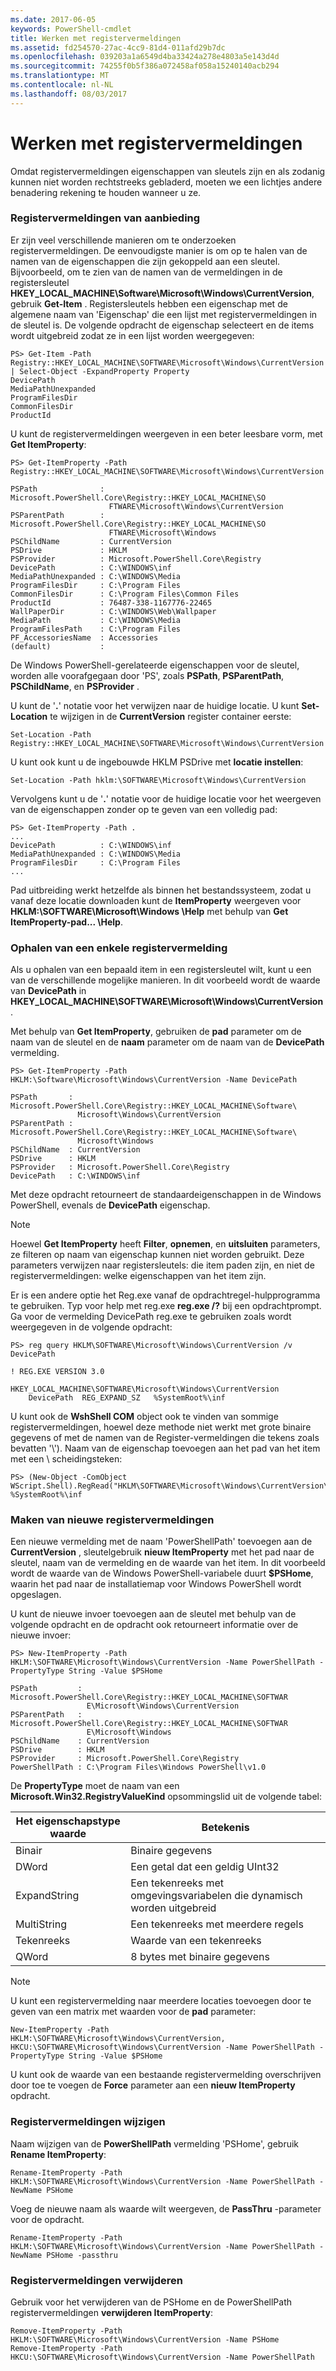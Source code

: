 ```yaml
---
ms.date: 2017-06-05
keywords: PowerShell-cmdlet
title: Werken met registervermeldingen
ms.assetid: fd254570-27ac-4cc9-81d4-011afd29b7dc
ms.openlocfilehash: 039203a1a6549d4ba33424a278e4803a5e143d4d
ms.sourcegitcommit: 74255f0b5f386a072458af058a15240140acb294
ms.translationtype: MT
ms.contentlocale: nl-NL
ms.lasthandoff: 08/03/2017
---
```

# <a name="working-with-registry-entries"></a>Werken met registervermeldingen
Omdat registervermeldingen eigenschappen van sleutels zijn en als zodanig kunnen niet worden rechtstreeks gebladerd, moeten we een lichtjes andere benadering rekening te houden wanneer u ze.

### <a name="listing-registry-entries"></a>Registervermeldingen van aanbieding
Er zijn veel verschillende manieren om te onderzoeken registervermeldingen. De eenvoudigste manier is om op te halen van de namen van de eigenschappen die zijn gekoppeld aan een sleutel. Bijvoorbeeld, om te zien van de namen van de vermeldingen in de registersleutel **HKEY_LOCAL_MACHINE\\Software\\Microsoft\\Windows\\CurrentVersion**, gebruik **Get-Item** . Registersleutels hebben een eigenschap met de algemene naam van 'Eigenschap' die een lijst met registervermeldingen in de sleutel is. De volgende opdracht de eigenschap selecteert en de items wordt uitgebreid zodat ze in een lijst worden weergegeven:

```
PS> Get-Item -Path Registry::HKEY_LOCAL_MACHINE\SOFTWARE\Microsoft\Windows\CurrentVersion | Select-Object -ExpandProperty Property
DevicePath
MediaPathUnexpanded
ProgramFilesDir
CommonFilesDir
ProductId
```

U kunt de registervermeldingen weergeven in een beter leesbare vorm, met **Get ItemProperty**:

```
PS> Get-ItemProperty -Path Registry::HKEY_LOCAL_MACHINE\SOFTWARE\Microsoft\Windows\CurrentVersion

PSPath              : Microsoft.PowerShell.Core\Registry::HKEY_LOCAL_MACHINE\SO
                      FTWARE\Microsoft\Windows\CurrentVersion
PSParentPath        : Microsoft.PowerShell.Core\Registry::HKEY_LOCAL_MACHINE\SO
                      FTWARE\Microsoft\Windows
PSChildName         : CurrentVersion
PSDrive             : HKLM
PSProvider          : Microsoft.PowerShell.Core\Registry
DevicePath          : C:\WINDOWS\inf
MediaPathUnexpanded : C:\WINDOWS\Media
ProgramFilesDir     : C:\Program Files
CommonFilesDir      : C:\Program Files\Common Files
ProductId           : 76487-338-1167776-22465
WallPaperDir        : C:\WINDOWS\Web\Wallpaper
MediaPath           : C:\WINDOWS\Media
ProgramFilesPath    : C:\Program Files
PF_AccessoriesName  : Accessories
(default)           :
```

De Windows PowerShell-gerelateerde eigenschappen voor de sleutel, worden alle voorafgegaan door 'PS', zoals **PSPath**, **PSParentPath**, **PSChildName**, en **PSProvider** .

U kunt de '**.**' notatie voor het verwijzen naar de huidige locatie. U kunt **Set-Location** te wijzigen in de **CurrentVersion** register container eerste:

```
Set-Location -Path Registry::HKEY_LOCAL_MACHINE\SOFTWARE\Microsoft\Windows\CurrentVersion
```

U kunt ook kunt u de ingebouwde HKLM PSDrive met **locatie instellen**:

```
Set-Location -Path hklm:\SOFTWARE\Microsoft\Windows\CurrentVersion
```

Vervolgens kunt u de '**.**' notatie voor de huidige locatie voor het weergeven van de eigenschappen zonder op te geven van een volledig pad:

```
PS> Get-ItemProperty -Path .
...
DevicePath          : C:\WINDOWS\inf
MediaPathUnexpanded : C:\WINDOWS\Media
ProgramFilesDir     : C:\Program Files
...
```

Pad uitbreiding werkt hetzelfde als binnen het bestandssysteem, zodat u vanaf deze locatie downloaden kunt de **ItemProperty** weergeven voor **HKLM:\\SOFTWARE\\Microsoft\\Windows \\Help** met behulp van **Get ItemProperty-pad... \\Help**.

### <a name="getting-a-single-registry-entry"></a>Ophalen van een enkele registervermelding
Als u ophalen van een bepaald item in een registersleutel wilt, kunt u een van de verschillende mogelijke manieren. In dit voorbeeld wordt de waarde van **DevicePath** in **HKEY_LOCAL_MACHINE\\SOFTWARE\\Microsoft\\Windows\\CurrentVersion**.

Met behulp van **Get ItemProperty**, gebruiken de **pad** parameter om de naam van de sleutel en de **naam** parameter om de naam van de **DevicePath** vermelding.

```
PS> Get-ItemProperty -Path HKLM:\Software\Microsoft\Windows\CurrentVersion -Name DevicePath

PSPath       : Microsoft.PowerShell.Core\Registry::HKEY_LOCAL_MACHINE\Software\
               Microsoft\Windows\CurrentVersion
PSParentPath : Microsoft.PowerShell.Core\Registry::HKEY_LOCAL_MACHINE\Software\
               Microsoft\Windows
PSChildName  : CurrentVersion
PSDrive      : HKLM
PSProvider   : Microsoft.PowerShell.Core\Registry
DevicePath   : C:\WINDOWS\inf
```

Met deze opdracht retourneert de standaardeigenschappen in de Windows PowerShell, evenals de **DevicePath** eigenschap.

> [!NOTE]
> Hoewel **Get ItemProperty** heeft **Filter**, **opnemen**, en **uitsluiten** parameters, ze filteren op naam van eigenschap kunnen niet worden gebruikt. Deze parameters verwijzen naar registersleutels: die item paden zijn, en niet de registervermeldingen: welke eigenschappen van het item zijn.

Er is een andere optie het Reg.exe vanaf de opdrachtregel-hulpprogramma te gebruiken. Typ voor help met reg.exe **reg.exe /?** bij een opdrachtprompt. Ga voor de vermelding DevicePath reg.exe te gebruiken zoals wordt weergegeven in de volgende opdracht:

```
PS> reg query HKLM\SOFTWARE\Microsoft\Windows\CurrentVersion /v DevicePath

! REG.EXE VERSION 3.0

HKEY_LOCAL_MACHINE\SOFTWARE\Microsoft\Windows\CurrentVersion
    DevicePath  REG_EXPAND_SZ   %SystemRoot%\inf
```

U kunt ook de **WshShell COM** object ook te vinden van sommige registervermeldingen, hoewel deze methode niet werkt met grote binaire gegevens of met de namen van de Register-vermeldingen die tekens zoals bevatten '\\'). Naam van de eigenschap toevoegen aan het pad van het item met een \\ scheidingsteken:

```
PS> (New-Object -ComObject WScript.Shell).RegRead("HKLM\SOFTWARE\Microsoft\Windows\CurrentVersion\DevicePath")
%SystemRoot%\inf
```

### <a name="creating-new-registry-entries"></a>Maken van nieuwe registervermeldingen
Een nieuwe vermelding met de naam 'PowerShellPath' toevoegen aan de **CurrentVersion** , sleutelgebruik **nieuw ItemProperty** met het pad naar de sleutel, naam van de vermelding en de waarde van het item. In dit voorbeeld wordt de waarde van de Windows PowerShell-variabele duurt **$PSHome**, waarin het pad naar de installatiemap voor Windows PowerShell wordt opgeslagen.

U kunt de nieuwe invoer toevoegen aan de sleutel met behulp van de volgende opdracht en de opdracht ook retourneert informatie over de nieuwe invoer:

```
PS> New-ItemProperty -Path HKLM:\SOFTWARE\Microsoft\Windows\CurrentVersion -Name PowerShellPath -PropertyType String -Value $PSHome

PSPath         : Microsoft.PowerShell.Core\Registry::HKEY_LOCAL_MACHINE\SOFTWAR
                 E\Microsoft\Windows\CurrentVersion
PSParentPath   : Microsoft.PowerShell.Core\Registry::HKEY_LOCAL_MACHINE\SOFTWAR
                 E\Microsoft\Windows
PSChildName    : CurrentVersion
PSDrive        : HKLM
PSProvider     : Microsoft.PowerShell.Core\Registry
PowerShellPath : C:\Program Files\Windows PowerShell\v1.0
```

De **PropertyType** moet de naam van een **Microsoft.Win32.RegistryValueKind** opsommingslid uit de volgende tabel:

|Het eigenschapstype waarde|Betekenis|
|----------------------|-----------|
|Binair|Binaire gegevens|
|DWord|Een getal dat een geldig UInt32|
|ExpandString|Een tekenreeks met omgevingsvariabelen die dynamisch worden uitgebreid|
|MultiString|Een tekenreeks met meerdere regels|
|Tekenreeks|Waarde van een tekenreeks|
|QWord|8 bytes met binaire gegevens|

> [!NOTE]
> U kunt een registervermelding naar meerdere locaties toevoegen door te geven van een matrix met waarden voor de **pad** parameter:

```
New-ItemProperty -Path HKLM:\SOFTWARE\Microsoft\Windows\CurrentVersion, HKCU:\SOFTWARE\Microsoft\Windows\CurrentVersion -Name PowerShellPath -PropertyType String -Value $PSHome
```

U kunt ook de waarde van een bestaande registervermelding overschrijven door toe te voegen de **Force** parameter aan een **nieuw ItemProperty** opdracht.

### <a name="renaming-registry-entries"></a>Registervermeldingen wijzigen
Naam wijzigen van de **PowerShellPath** vermelding 'PSHome', gebruik **Rename ItemProperty**:

```
Rename-ItemProperty -Path HKLM:\SOFTWARE\Microsoft\Windows\CurrentVersion -Name PowerShellPath -NewName PSHome
```

Voeg de nieuwe naam als waarde wilt weergeven, de **PassThru** -parameter voor de opdracht.

```
Rename-ItemProperty -Path HKLM:\SOFTWARE\Microsoft\Windows\CurrentVersion -Name PowerShellPath -NewName PSHome -passthru
```

### <a name="deleting-registry-entries"></a>Registervermeldingen verwijderen
Gebruik voor het verwijderen van de PSHome en de PowerShellPath registervermeldingen **verwijderen ItemProperty**:

```
Remove-ItemProperty -Path HKLM:\SOFTWARE\Microsoft\Windows\CurrentVersion -Name PSHome
Remove-ItemProperty -Path HKCU:\SOFTWARE\Microsoft\Windows\CurrentVersion -Name PowerShellPath
```

